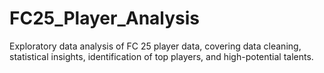 # FC25_Player_Analysis
Exploratory data analysis of FC 25 player data, covering data cleaning, statistical insights, identification of top players, and high-potential talents.
